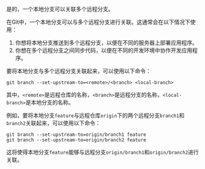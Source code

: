 是的，一个本地分支可以关联多个远程分支。

在Git中，一个本地分支可以与多个远程分支进行关联。这通常会在以下情况下使用：

1. 你想将本地分支推送到多个远程分支，以便在不同的服务器上部署应用程序。
2. 你想在多个远程分支之间同步代码，以便在不同的开发环境中协作开发应用程序。

要将本地分支与多个远程分支关联起来，可以使用以下命令：

```
git branch --set-upstream-to=<remote>/<branch> <local-branch>
```

其中，`<remote>`是远程仓库的名称，`<branch>`是远程分支的名称，`<local-branch>`是本地分支的名称。

例如，要将本地分支`feature`与远程仓库`origin`下的两个远程分支`branch1`和`branch2`关联起来，可以使用以下命令：

```
git branch --set-upstream-to=origin/branch1 feature
git branch --set-upstream-to=origin/branch2 feature
```

这将使得本地分支`feature`能够与远程分支`origin/branch1`和`origin/branch2`进行关联。